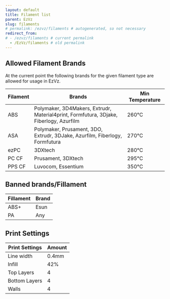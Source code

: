 ```yaml
---
layout: default
title: Filament list
parent: EzVz
slug: filaments
# permalink: /ezvz/filaments # autogenerated, so not necessary
redirect_from:
# - /ezvz/filaments # current permalink
  - /EzVz/filaments # old permalink
---
```


## Allowed Filament Brands

At the current point the following brands for the given filament type are allowed for usage in EzVz.

| Filament | Brands                                                                                 | Min Temperature |
| -------- | -------------------------------------------------------------------------------------- | --------------- |
| ABS      | Polymaker, 3D4Makers, Extrudr, Material4print, Formfutura, 3Djake, Fiberlogy, Azurfilm | 260°C           |
| ASA      | Polymaker, Prusament, 3DO, Extrudr, 3DJake, Azurfilm, Fiberlogy, Formfutura            | 270°C           |
| ezPC     | 3DXtech                                                                                | 280°C           |
| PC CF    | Prusament, 3DXtech                                                                     | 295°C           |
| PPS CF   | Luvocom, Essentium                                                                     | 350°C           |

## Banned brands/Fillament

| Fillament | Brand |
| --------- | ----- |
| ABS+      | Esun  |
| PA        | Any   |

## Print Settings

| Print Settings | Amount |
| -------------- | ------ |
| Line width     | 0.4mm  |
| Infill         | 42%    |
| Top Layers     | 4      |
| Bottom Layers  | 4      |
| Walls          | 4      |
